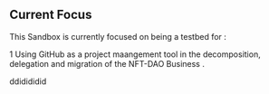 ## Current Focus

This Sandbox is currently focused on being a testbed for :

1 Using GitHub as a project maangement tool in the decomposition, delegation and migration of the NFT-DAO Business .

ddidididid
